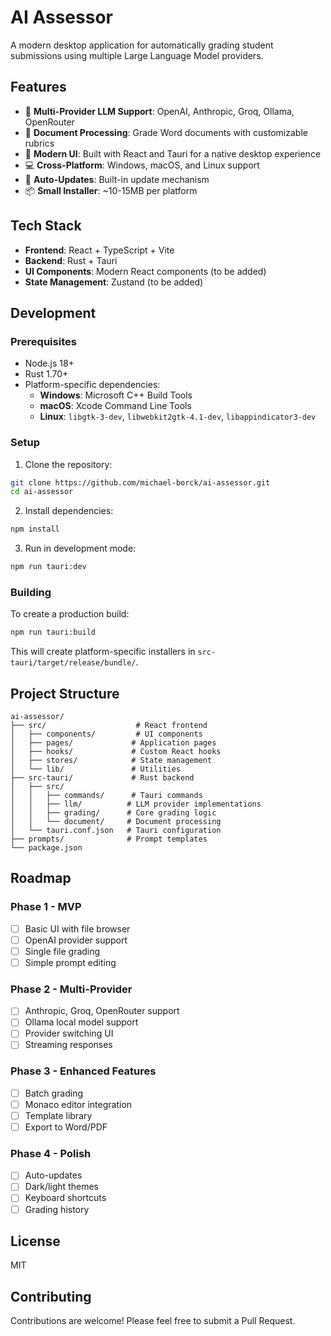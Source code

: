 # AI Assessor

A modern desktop application for automatically grading student submissions using multiple Large Language Model providers.

## Features

- 🤖 **Multi-Provider LLM Support**: OpenAI, Anthropic, Groq, Ollama, OpenRouter
- 📄 **Document Processing**: Grade Word documents with customizable rubrics
- 🚀 **Modern UI**: Built with React and Tauri for a native desktop experience
- 💻 **Cross-Platform**: Windows, macOS, and Linux support
- 🔄 **Auto-Updates**: Built-in update mechanism
- 📦 **Small Installer**: ~10-15MB per platform

## Tech Stack

- **Frontend**: React + TypeScript + Vite
- **Backend**: Rust + Tauri
- **UI Components**: Modern React components (to be added)
- **State Management**: Zustand (to be added)

## Development

### Prerequisites

- Node.js 18+
- Rust 1.70+
- Platform-specific dependencies:
  - **Windows**: Microsoft C++ Build Tools
  - **macOS**: Xcode Command Line Tools
  - **Linux**: `libgtk-3-dev`, `libwebkit2gtk-4.1-dev`, `libappindicator3-dev`

### Setup

1. Clone the repository:
```bash
git clone https://github.com/michael-borck/ai-assessor.git
cd ai-assessor
```

2. Install dependencies:
```bash
npm install
```

3. Run in development mode:
```bash
npm run tauri:dev
```

### Building

To create a production build:

```bash
npm run tauri:build
```

This will create platform-specific installers in `src-tauri/target/release/bundle/`.

## Project Structure

```
ai-assessor/
├── src/                    # React frontend
│   ├── components/         # UI components
│   ├── pages/             # Application pages
│   ├── hooks/             # Custom React hooks
│   ├── stores/            # State management
│   └── lib/               # Utilities
├── src-tauri/             # Rust backend
│   ├── src/
│   │   ├── commands/      # Tauri commands
│   │   ├── llm/          # LLM provider implementations
│   │   ├── grading/      # Core grading logic
│   │   └── document/     # Document processing
│   └── tauri.conf.json   # Tauri configuration
├── prompts/              # Prompt templates
└── package.json
```

## Roadmap

### Phase 1 - MVP
- [ ] Basic UI with file browser
- [ ] OpenAI provider support
- [ ] Single file grading
- [ ] Simple prompt editing

### Phase 2 - Multi-Provider
- [ ] Anthropic, Groq, OpenRouter support
- [ ] Ollama local model support
- [ ] Provider switching UI
- [ ] Streaming responses

### Phase 3 - Enhanced Features
- [ ] Batch grading
- [ ] Monaco editor integration
- [ ] Template library
- [ ] Export to Word/PDF

### Phase 4 - Polish
- [ ] Auto-updates
- [ ] Dark/light themes
- [ ] Keyboard shortcuts
- [ ] Grading history

## License

MIT

## Contributing

Contributions are welcome! Please feel free to submit a Pull Request.